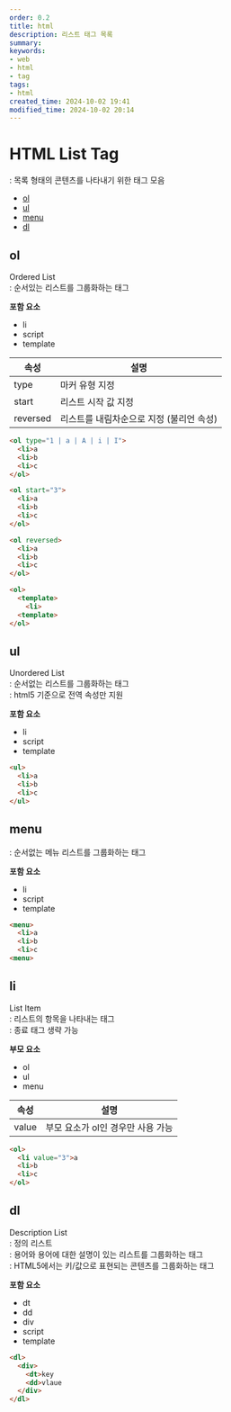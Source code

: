 ```yaml
---
order: 0.2
title: html
description: 리스트 태그 목록
summary:
keywords:
- web
- html
- tag
tags:
- html
created_time: 2024-10-02 19:41
modified_time: 2024-10-02 20:14
---
```


# HTML List Tag
: 목록 형태의 콘텐츠를 나타내기 위한 태그 모음

- [ol](#ol)
- [ul](#ul)
- [menu](#menu)
- [dl](#dl)



## ol
Ordered List  
: 순서있는 리스트를 그룹화하는 태그  

**포함 요소**   
- li
- script
- template


속성 | 설명
---|---
type     | 마커 유형 지정
start    | 리스트 시작 값 지정
reversed | 리스트를 내림차순으로 지정 (불리언 속성)


```html
<ol type="1 | a | A | i | I">
  <li>a
  <li>b
  <li>c
</ol>

<ol start="3">
  <li>a
  <li>b
  <li>c
</ol>

<ol reversed>
  <li>a
  <li>b
  <li>c
</ol>

<ol>
  <template>
    <li>
  <template>
</ol>
```



## ul
Unordered List  
: 순서없는 리스트를 그룹화하는 태그  
: html5 기준으로 전역 속성만 지원  

**포함 요소**   
- li
- script
- template


```html
<ul>
  <li>a
  <li>b
  <li>c
</ul>
```



## menu
: 순서없는 메뉴 리스트를 그룹화하는 태그  

**포함 요소**   
- li
- script
- template


```html
<menu>
  <li>a
  <li>b
  <li>c
<menu>
```



## li
List Item  
: 리스트의 항목을 나타내는 태그  
: 종료 태그 생략 가능

**부모 요소**   
- ol
- ul
- menu


속성 | 설명
---|---
value | 부모 요소가 ol인 경우만 사용 가능


```html
<ol>
  <li value="3">a
  <li>b
  <li>c
</ol>
```



## dl
Description List  
: 정의 리스트  
: 용어와 용어에 대한 설명이 있는 리스트를 그룹화하는 태그  
: HTML5에서는 키/값으로 표현되는 콘텐츠를 그룹화하는 태그  

**포함 요소**
- dt
- dd
- div
- script
- template


```html
<dl>
  <div>
    <dt>key
    <dd>vlaue
  </div>
</dl>
```